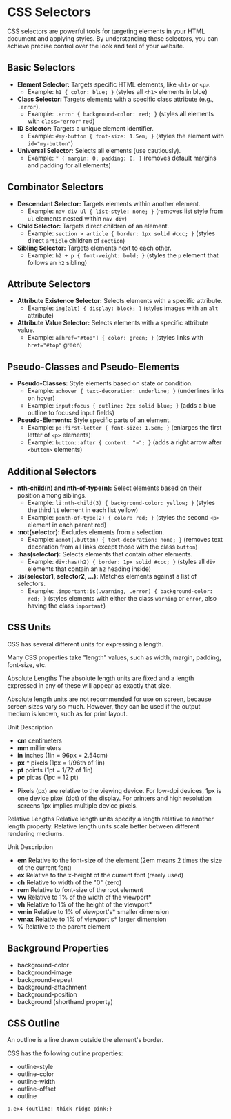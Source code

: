# CSS Selectors

CSS selectors are powerful tools for targeting elements in your HTML document and applying styles. By understanding these selectors, you can achieve precise control over the look and feel of your website.

## Basic Selectors

* **Element Selector:** Targets specific HTML elements, like `<h1>` or `<p>`.
    - Example: `h1 { color: blue; }` (styles all `<h1>` elements in blue)
* **Class Selector:** Targets elements with a specific class attribute (e.g., `.error`).
    - Example: `.error { background-color: red; }` (styles all elements with `class="error"` red)
* **ID Selector:** Targets a unique element identifier.
    - Example: `#my-button { font-size: 1.5em; }` (styles the element with `id="my-button"`)
* **Universal Selector:** Selects all elements (use cautiously).
    - Example: `* { margin: 0; padding: 0; }` (removes default margins and padding for all elements)

## Combinator Selectors

* **Descendant Selector:** Targets elements within another element.
    - Example: `nav div ul { list-style: none; }` (removes list style from `ul` elements nested within `nav div`)
* **Child Selector:** Targets direct children of an element.
    - Example: `section > article { border: 1px solid #ccc; }` (styles direct `article` children of `section`)
* **Sibling Selector:** Targets elements next to each other.
    - Example: `h2 + p { font-weight: bold; }` (styles the `p` element that follows an `h2` sibling)

## Attribute Selectors

* **Attribute Existence Selector:** Selects elements with a specific attribute.
    - Example: `img[alt] { display: block; }` (styles images with an `alt` attribute)
* **Attribute Value Selector:** Selects elements with a specific attribute value.
    - Example: `a[href="#top"] { color: green; }` (styles links with `href="#top"` green)

## Pseudo-Classes and Pseudo-Elements

* **Pseudo-Classes:** Style elements based on state or condition.
    - Example: `a:hover { text-decoration: underline; }` (underlines links on hover)
    - Example: `input:focus { outline: 2px solid blue; }` (adds a blue outline to focused input fields)
* **Pseudo-Elements:** Style specific parts of an element.
    - Example: `p::first-letter { font-size: 1.5em; }` (enlarges the first letter of `<p>` elements)
    - Example: `button::after { content: "»"; }` (adds a right arrow after `<button>` elements)

## Additional Selectors

* **nth-child(n) and nth-of-type(n):** Select elements based on their position among siblings.
    - Example: `li:nth-child(3) { background-color: yellow; }` (styles the third `li` element in each list yellow)
    - Example: `p:nth-of-type(2) { color: red; }` (styles the second `<p>` element in each parent red)
* **:not(selector):** Excludes elements from a selection.
    - Example: `a:not(.button) { text-decoration: none; }` (removes text decoration from all links except those with the class `button`)
* **:has(selector):** Selects elements that contain other elements.
    - Example: `div:has(h2) { border: 1px solid #ccc; }` (styles all `div` elements that contain an `h2` heading inside)
* **:is(selector1, selector2, ...):** Matches elements against a list of selectors.
    - Example: `.important:is(.warning, .error) { background-color: red; }` (styles elements with either the class `warning` or `error`, also having the class `important`)



## CSS Units
CSS has several different units for expressing a length.

Many CSS properties take "length" values, such as width, margin, padding, font-size, etc.

Absolute Lengths
The absolute length units are fixed and a length expressed in any of these will appear as exactly that size.

Absolute length units are not recommended for use on screen, because screen sizes vary so much. However, they can be used if the output medium is known, such as for print layout.

Unit	Description
- **cm**	centimeters
- **mm**	millimeters
- **in**	inches (1in = 96px = 2.54cm)
- **px** *	pixels (1px = 1/96th of 1in)
- **pt**	points (1pt = 1/72 of 1in)
- **pc**	picas (1pc = 12 pt)
* Pixels (px) are relative to the viewing device. For low-dpi devices, 1px is one device pixel (dot) of the display. For printers and high resolution screens 1px implies multiple device pixels.

Relative Lengths
Relative length units specify a length relative to another length property. Relative length units scale better between different rendering mediums.

Unit	Description	
- **em**	Relative to the font-size of the element (2em means 2 times the size of the current font)	
- **ex**	Relative to the x-height of the current font (rarely used)	
- **ch**	Relative to width of the "0" (zero)	
- **rem**	Relative to font-size of the root element	
- **vw**	Relative to 1% of the width of the viewport*	
- **vh**	Relative to 1% of the height of the viewport*	
- **vmin**	Relative to 1% of viewport's* smaller dimension	
- **vmax**	Relative to 1% of viewport's* larger dimension	
- **%**	Relative to the parent element


## Background Properties
- background-color
- background-image
- background-repeat
- background-attachment
- background-position
- background (shorthand property)

## CSS Outline

An outline is a line drawn outside the element's border.

CSS has the following outline properties:
- outline-style
- outline-color
- outline-width
- outline-offset
- outline
``` 
p.ex4 {outline: thick ridge pink;}
```